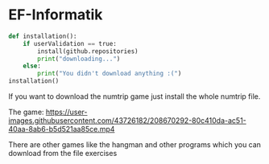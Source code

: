 # EF-Informatik

```py
def installation():
    if userValidation == true:
        install(github.repositories)
        print("downloading...")
    else:
        print("You didn't download anything :(")
installation()
```


If you want to download the numtrip game just install the whole numtrip file.


The game:
https://user-images.githubusercontent.com/43726182/208670292-80c410da-ac51-40aa-8ab6-b5d521aa85ce.mp4

There are other games like the hangman and other programs which you can download from the file exercises
